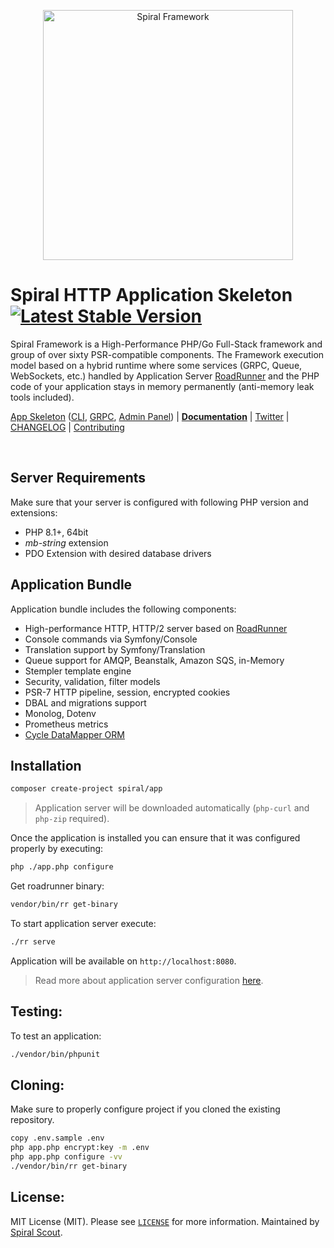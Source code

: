 <p align="center">
<img src="https://user-images.githubusercontent.com/2461257/112313394-d926c580-8cb8-11eb-84ea-717df4e4d167.png" width="400" alt="Spiral Framework">
</p>

# Spiral HTTP Application Skeleton [![Latest Stable Version](https://poser.pugx.org/spiral/app/version)](https://packagist.org/packages/spiral/app)

Spiral Framework is a High-Performance PHP/Go Full-Stack framework and group of over sixty PSR-compatible components. The Framework execution model based on a hybrid runtime where some services (GRPC, Queue, WebSockets, etc.) handled by Application Server [RoadRunner](https://github.com/spiral/roadrunner) and the PHP code of your application stays in memory permanently (anti-memory leak tools included).

[App Skeleton](https://github.com/spiral/app) ([CLI](https://github.com/spiral/app-cli), [GRPC](https://github.com/spiral/app-grpc), [Admin Panel](https://github.com/spiral/app-keeper)) | [**Documentation**](https://spiral.dev/docs) | [Twitter](https://twitter.com/spiralphp) | [CHANGELOG](/CHANGELOG.md) | [Contributing](https://github.com/spiral/guide/blob/master/contributing.md)

<br/>

## Server Requirements

Make sure that your server is configured with following PHP version and extensions:
* PHP 8.1+, 64bit
* *mb-string* extension
* PDO Extension with desired database drivers

## Application Bundle

Application bundle includes the following components:
* High-performance HTTP, HTTP/2 server based on [RoadRunner](https://roadrunner.dev)
* Console commands via Symfony/Console
* Translation support by Symfony/Translation
* Queue support for AMQP, Beanstalk, Amazon SQS, in-Memory
* Stempler template engine
* Security, validation, filter models
* PSR-7 HTTP pipeline, session, encrypted cookies
* DBAL and migrations support
* Monolog, Dotenv
* Prometheus metrics
* [Cycle DataMapper ORM](https://github.com/cycle)

## Installation

```bash
composer create-project spiral/app
```

> Application server will be downloaded automatically (`php-curl` and `php-zip` required).

Once the application is installed you can ensure that it was configured properly by executing:

```bash
php ./app.php configure
```

Get roadrunner binary:

```bash
vendor/bin/rr get-binary
```

To start application server execute:

```bash
./rr serve
```

Application will be available on `http://localhost:8080`.

> Read more about application server configuration [here](https://roadrunner.dev/docs).

## Testing:

To test an application:

```bash
./vendor/bin/phpunit
```

## Cloning:

Make sure to properly configure project if you cloned the existing repository.

```bash
copy .env.sample .env
php app.php encrypt:key -m .env
php app.php configure -vv
./vendor/bin/rr get-binary
```

## License:

MIT License (MIT). Please see [`LICENSE`](./LICENSE) for more information. Maintained by [Spiral Scout](https://spiralscout.com).
